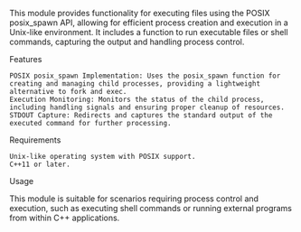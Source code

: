 This module provides functionality for executing files using the POSIX posix_spawn API, allowing for efficient process creation and execution in a Unix-like environment. It includes a function to run executable files or shell commands, capturing the output and handling process control.

Features

    POSIX posix_spawn Implementation: Uses the posix_spawn function for creating and managing child processes, providing a lightweight alternative to fork and exec.
    Execution Monitoring: Monitors the status of the child process, including handling signals and ensuring proper cleanup of resources.
    STDOUT Capture: Redirects and captures the standard output of the executed command for further processing.

Requirements

    Unix-like operating system with POSIX support.
    C++11 or later.

Usage

This module is suitable for scenarios requiring process control and execution, such as executing shell commands or running external programs from within C++ applications.
